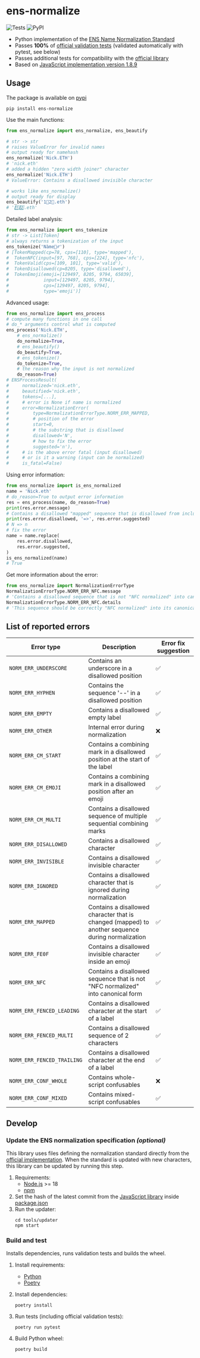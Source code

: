 # ens-normalize

![Tests](https://github.com/namehash/ens-normalize-python/actions/workflows/python-app.yml/badge.svg?branch=main)
![PyPI](https://img.shields.io/pypi/v/ens-normalize)

* Python implementation of the [ENS Name Normalization Standard](https://github.com/adraffy/ensip-norm/blob/main/draft.md)
* Passes **100%** of [official validation tests](https://github.com/adraffy/ens-normalize.js/tree/main/validate) (validated automatically with pytest, see below)
* Passes additional tests for compatibility with the [official library](https://github.com/adraffy/ens-normalize.js)
* Based on [JavaScript implementation version 1.8.9](https://github.com/adraffy/ens-normalize.js/tree/fa0ad385e77299ad8bddc2287876fbf74a92b8db)

## Usage
The package is available on [pypi](https://pypi.org/project/ens-normalize/)
```
pip install ens-normalize
```

Use the main functions:
```python
from ens_normalize import ens_normalize, ens_beautify
```

```python
# str -> str
# raises ValueError for invalid names
# output ready for namehash
ens_normalize('Nick.ETH')
# 'nick.eth'
# added a hidden "zero width joiner" character
ens_normalize('Ni‍ck.ETH')
# ValueError: Contains a disallowed invisible character
```

```python
# works like ens_normalize()
# output ready for display
ens_beautify('1⃣2⃣.eth')
# '1️⃣2️⃣.eth'
```

Detailed label analysis:
```python
from ens_normalize import ens_tokenize
# str -> List[Token]
# always returns a tokenization of the input
ens_tokenize('Nàme‍🧙‍♂')
# [TokenMapped(cp=78, cps=[110], type='mapped'),
#  TokenNFC(input=[97, 768], cps=[224], type='nfc'),
#  TokenValid(cps=[109, 101], type='valid'),
#  TokenDisallowed(cp=8205, type='disallowed'),
#  TokenEmoji(emoji=[129497, 8205, 9794, 65039],
#             input=[129497, 8205, 9794],
#             cps=[129497, 8205, 9794],
#             type='emoji')]
```

Advanced usage:
```python
from ens_normalize import ens_process
# compute many functions in one call
# do_* arguments control what is computed
ens_process('Nick.ETH',
    # ens_normalize()
    do_normalize=True,
    # ens_beautify()
    do_beautify=True,
    # ens_tokenize()
    do_tokenize=True,
    # the reason why the input is not normalized
    do_reason=True)
# ENSProcessResult(
#     normalized='nick.eth',
#     beautified='nick.eth',
#     tokens=[...],
#     # error is None if name is normalized
#     error=NormalizationError(
#         type=NormalizationErrorType.NORM_ERR_MAPPED,
#         # position of the error
#         start=0,
#         # the substring that is disallowed
#         disallowed='N',
#         # how to fix the error
#         suggested='n'),
#     # is the above error fatal (input disallowed)
#     # or is it a warning (input can be normalized)
#     is_fatal=False)
```

Using error information:
```python
from ens_normalize import is_ens_normalized
name = 'Nick.eth'
# do_reason=True to output error information
res = ens_process(name, do_reason=True)
print(res.error.message)
# Contains a disallowed "mapped" sequence that is disallowed from inclusion in a label when it is saved to the blockchain during a valid registration
print(res.error.disallowed, '=>', res.error.suggested)
# N => n
# fix the error
name = name.replace(
    res.error.disallowed,
    res.error.suggested,
)
is_ens_normalized(name)
# True
```

Get more information about the error:
```python
from ens_normalize import NormalizationErrorType
NormalizationErrorType.NORM_ERR_NFC.message
# 'Contains a disallowed sequence that is not "NFC normalized" into canonical form'
NormalizationErrorType.NORM_ERR_NFC.details
# 'This sequence should be correctly "NFC normalized" into its canonical form when it is saved to the blockchain during a valid registration'
```

## List of reported errors

| Error type | Description | Error fix suggestion |
| ---------- | ----------- | --------------- |
| `NORM_ERR_UNDERSCORE` | Contains an underscore in a disallowed position | ✅ |
| `NORM_ERR_HYPHEN`     | Contains the sequence '--' in a disallowed position | ✅ |
| `NORM_ERR_EMPTY`      | Contains a disallowed empty label | ✅ |
| `NORM_ERR_OTHER`      | Internal error during normalization | ❌ |
| `NORM_ERR_CM_START`   | Contains a combining mark in a disallowed position at the start of the label | ✅ |
| `NORM_ERR_CM_EMOJI`   | Contains a combining mark in a disallowed position after an emoji | ✅ |
| `NORM_ERR_CM_MULTI`   | Contains a disallowed sequence of multiple sequential combining marks | ✅ |
| `NORM_ERR_DISALLOWED` | Contains a disallowed character | ✅ |
| `NORM_ERR_INVISIBLE`  | Contains a disallowed invisible character | ✅ |
| `NORM_ERR_IGNORED`    | Contains a disallowed character that is ignored during normalization | ✅ |
| `NORM_ERR_MAPPED`     | Contains a disallowed character that is changed (mapped) to another sequence during normalization | ✅ |
| `NORM_ERR_FE0F`       | Contains a disallowed invisible character inside an emoji | ✅ |
| `NORM_ERR_NFC`        | Contains a disallowed sequence that is not "NFC normalized" into canonical form | ✅ |
| `NORM_ERR_FENCED_LEADING`  | Contains a disallowed character at the start of a label | ✅ |
| `NORM_ERR_FENCED_MULTI`    | Contains a disallowed sequence of 2 characters | ✅ |
| `NORM_ERR_FENCED_TRAILING` | Contains a disallowed character at the end of a label | ✅ |
| `NORM_ERR_CONF_WHOLE` | Contains whole-script confusables | ❌ |
| `NORM_ERR_CONF_MIXED` | Contains mixed-script confusables | ✅ |

## Develop

### Update the ENS normalization specification *(optional)*

This library uses files defining the normalization standard
directly from the [official implementation](https://github.com/adraffy/ens-normalize.js/tree/main/derive).
When the standard is updated with new characters, this library can
be updated by running this step.

1. Requirements:
    - [Node.js](https://nodejs.org) >= 18
    - [npm](https://www.npmjs.com)
2. Set the hash of the latest commit from the [JavaScript library](https://github.com/adraffy/ens-normalize.js) inside [package.json](tools/updater/package.json)
3. Run the updater:
    ```
    cd tools/updater
    npm start
    ```

### Build and test

Installs dependencies, runs validation tests and builds the wheel.

1. Install requirements:
   - [Python](https://www.python.org)
   - [Poetry](https://python-poetry.org)

2. Install dependencies:
    ```
    poetry install
    ```
3. Run tests (including official validation tests):
    ```
    poetry run pytest
    ```
4. Build Python wheel:
    ```
    poetry build
    ```
